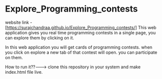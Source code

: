 # Explore_Programming_contests

website link - [https://surajchandraa.github.io/Explore_Programming_contests/]
This web application gives you real time programming contests in a single page, you can explore them by clicking on it.

In this web application you will get cards of programming contests. when you click on explore a new tab of that contest will open. you can participate on them.

How to run it??---> clone this repository in your system and make index.html file live.
